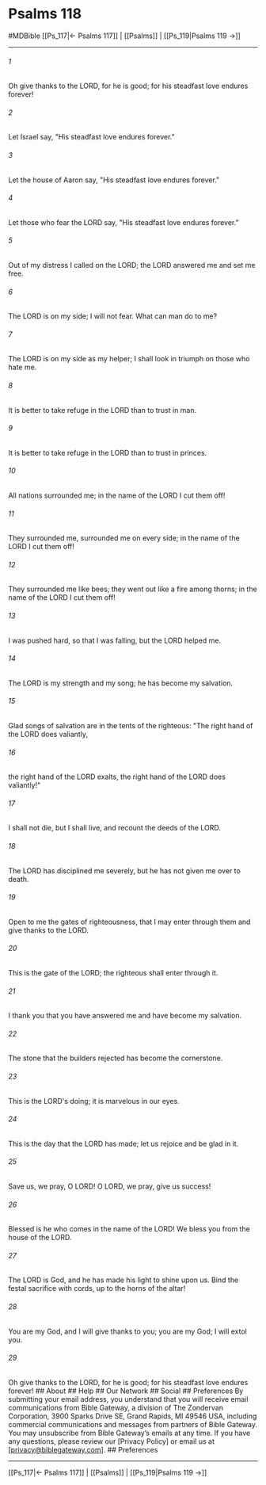 # Psalms 118
#MDBible
[[Ps_117|← Psalms 117]] | [[Psalms]] | [[Ps_119|Psalms 119 →]]

***




###### 1 

Oh give thanks to the LORD, for he is good; for his steadfast love endures forever! 



###### 2 

Let Israel say, "His steadfast love endures forever." 



###### 3 

Let the house of Aaron say, "His steadfast love endures forever." 



###### 4 

Let those who fear the LORD say, "His steadfast love endures forever." 



###### 5 

Out of my distress I called on the LORD; the LORD answered me and set me free. 



###### 6 

The LORD is on my side; I will not fear. What can man do to me? 



###### 7 

The LORD is on my side as my helper; I shall look in triumph on those who hate me. 



###### 8 

It is better to take refuge in the LORD than to trust in man. 



###### 9 

It is better to take refuge in the LORD than to trust in princes. 



###### 10 

All nations surrounded me; in the name of the LORD I cut them off! 



###### 11 

They surrounded me, surrounded me on every side; in the name of the LORD I cut them off! 



###### 12 

They surrounded me like bees; they went out like a fire among thorns; in the name of the LORD I cut them off! 



###### 13 

I was pushed hard, so that I was falling, but the LORD helped me. 



###### 14 

The LORD is my strength and my song; he has become my salvation. 



###### 15 

Glad songs of salvation are in the tents of the righteous: "The right hand of the LORD does valiantly, 



###### 16 

the right hand of the LORD exalts, the right hand of the LORD does valiantly!" 



###### 17 

I shall not die, but I shall live, and recount the deeds of the LORD. 



###### 18 

The LORD has disciplined me severely, but he has not given me over to death. 



###### 19 

Open to me the gates of righteousness, that I may enter through them and give thanks to the LORD. 



###### 20 

This is the gate of the LORD; the righteous shall enter through it. 



###### 21 

I thank you that you have answered me and have become my salvation. 



###### 22 

The stone that the builders rejected has become the cornerstone. 



###### 23 

This is the LORD's doing; it is marvelous in our eyes. 



###### 24 

This is the day that the LORD has made; let us rejoice and be glad in it. 



###### 25 

Save us, we pray, O LORD! O LORD, we pray, give us success! 



###### 26 

Blessed is he who comes in the name of the LORD! We bless you from the house of the LORD. 



###### 27 

The LORD is God, and he has made his light to shine upon us. Bind the festal sacrifice with cords, up to the horns of the altar! 



###### 28 

You are my God, and I will give thanks to you; you are my God; I will extol you. 



###### 29 

Oh give thanks to the LORD, for he is good; for his steadfast love endures forever! ## About ## Help ## Our Network ## Social ## Preferences By submitting your email address, you understand that you will receive email communications from Bible Gateway, a division of The Zondervan Corporation, 3900 Sparks Drive SE, Grand Rapids, MI 49546 USA, including commercial communications and messages from partners of Bible Gateway. You may unsubscribe from Bible Gateway&rsquo;s emails at any time. If you have any questions, please review our [Privacy Policy] or email us at [privacy@biblegateway.com]. ## Preferences

***

[[Ps_117|← Psalms 117]] | [[Psalms]] | [[Ps_119|Psalms 119 →]]
